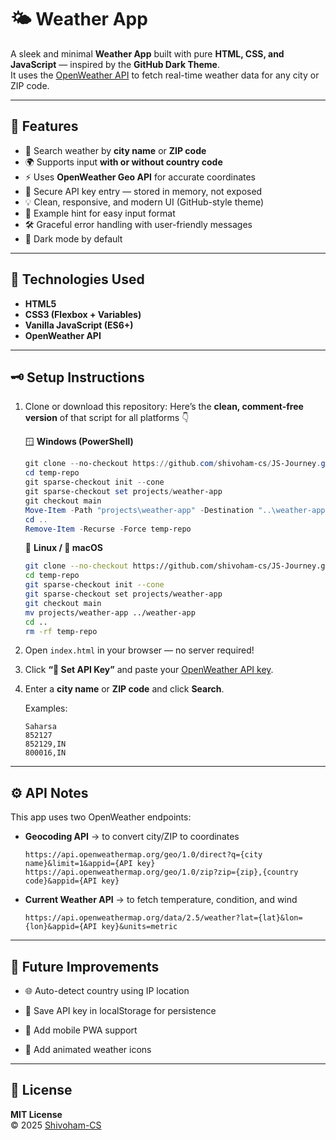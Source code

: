 # 🌤️ Weather App

A sleek and minimal **Weather App** built with pure **HTML, CSS, and JavaScript** — inspired by the **GitHub Dark Theme**.  
It uses the [OpenWeather API](https://openweathermap.org/api) to fetch real-time weather data for any city or ZIP code.

---

## 🚀 Features

- 🔎 Search weather by **city name** or **ZIP code**
- 🌍 Supports input **with or without country code**
- ⚡ Uses **OpenWeather Geo API** for accurate coordinates
- 🔐 Secure API key entry — stored in memory, not exposed
- 💡 Clean, responsive, and modern UI (GitHub-style theme)
- 🧭 Example hint for easy input format
- 🛠️ Graceful error handling with user-friendly messages
- 🌙 Dark mode by default

---

## 🧰 Technologies Used

- **HTML5**
- **CSS3 (Flexbox + Variables)**
- **Vanilla JavaScript (ES6+)**
- **OpenWeather API**

---

## 🗝️ Setup Instructions

1. Clone or download this repository:
Here’s the **clean, comment-free version** of that script for all platforms 👇

    🪟 **Windows (PowerShell)**

    ```powershell
    git clone --no-checkout https://github.com/shivoham-cs/JS-Journey.git temp-repo
    cd temp-repo
    git sparse-checkout init --cone
    git sparse-checkout set projects/weather-app
    git checkout main
    Move-Item -Path "projects\weather-app" -Destination "..\weather-app"
    cd ..
    Remove-Item -Recurse -Force temp-repo
    ```

    🐧 **Linux / 🍎 macOS**

    ```bash
    git clone --no-checkout https://github.com/shivoham-cs/JS-Journey.git temp-repo
    cd temp-repo
    git sparse-checkout init --cone
    git sparse-checkout set projects/weather-app
    git checkout main
    mv projects/weather-app ../weather-app
    cd ..
    rm -rf temp-repo
    ```

2.  Open `index.html` in your browser — no server required!
    
3.  Click **“🔑 Set API Key”** and paste your [OpenWeather API key](https://home.openweathermap.org/api_keys).
    
4.  Enter a **city name** or **ZIP code** and click **Search**.
    
    Examples:
    
    ```
    Saharsa
    852127
    852129,IN
    800016,IN
    ```
    

----------

## ⚙️ API Notes

This app uses two OpenWeather endpoints:

-   **Geocoding API** → to convert city/ZIP to coordinates
    
    ```
    https://api.openweathermap.org/geo/1.0/direct?q={city name}&limit=1&appid={API key}
    https://api.openweathermap.org/geo/1.0/zip?zip={zip},{country code}&appid={API key}
    
    ```
    
-   **Current Weather API** → to fetch temperature, condition, and wind
    
    ```
    https://api.openweathermap.org/data/2.5/weather?lat={lat}&lon={lon}&appid={API key}&units=metric
    
    ```
    

----------

## 🧠 Future Improvements

-   🌐 Auto-detect country using IP location
    
-   💾 Save API key in localStorage for persistence
    
-   📱 Add mobile PWA support
    
-   🎨 Add animated weather icons
    

----------

## 📜 License

**MIT License**  
© 2025 [Shivoham-CS](https://github.com/Shivoham-CS)

